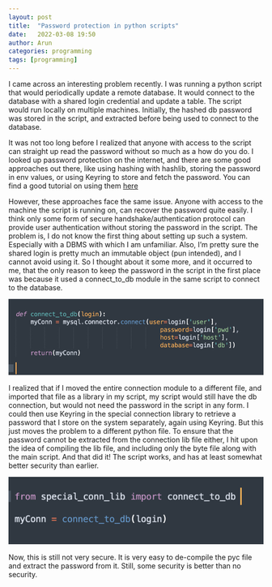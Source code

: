 ```yaml
---
layout: post
title:  "Password protection in python scripts"
date:   2022-03-08 19:50
author: Arun
categories: programming
tags: [programming]
---
```



I came across an interesting problem recently. I was running a python script that would periodically update a remote database. It would connect to the database with a shared login credential and update a table. The script would run locally on multiple machines. Initially, the hashed db password was stored in the script, and extracted before being used to connect to the database.

It was not too long before I realized that anyone with access to the script can straight up read the password without so much as a how do you do. I looked up password protection on the internet, and there are some good approaches out there, like using hashing with hashlib, storing the password in env values, or using Keyring to store and fetch the password. You can find a good tutorial on using them [here](https://martinheinz.dev/blog/59)

However, these approaches face the same issue. Anyone with access to the machine the script is running on, can recover the password quite easily. I think only some form of secure handshake/authentication protocol can provide user authentication without storing the password in the script. The problem is, I do not know the first thing about setting up such a system. Especially with a DBMS with which I am unfamiliar. Also, I’m pretty sure the shared login is pretty much an immutable object (pun intended), and I cannot avoid using it. So I thought about it some more, and it occurred to me, that the only reason to keep the password in the script in the first place was because it used a connect_to_db module in the same script to connect to the database. 

![](/assets/images/db_conn_mod.png)


I realized that if I moved the entire connection module to a different file, and imported that file as a library in my script, my script would still have the db connection, but would not need the password in the script in any form. I could then use Keyring in the special connection library to retrieve a password that I store on the system separately, again using Keyring. But this just moves the problem to a different python file. To ensure that the password cannot be extracted from the connection lib file either, I hit upon the idea of compiling the lib file, and including only the byte file along with the main script. And that did it! The script works, and has at least somewhat better security than earlier.

![](/assets/images/conn.png)


Now, this is still not very secure. It is very easy to de-compile the pyc file and extract the password from it. Still, some security is better than no security.
